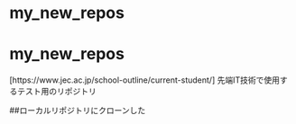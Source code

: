 # my_new_repos
<h1>my_new_repos</h1>
[https://www.jec.ac.jp/school-outline/current-student/]
先端IT技術で使用するテスト用のリポジトリ

##ローカルリポジトリにクローンした
